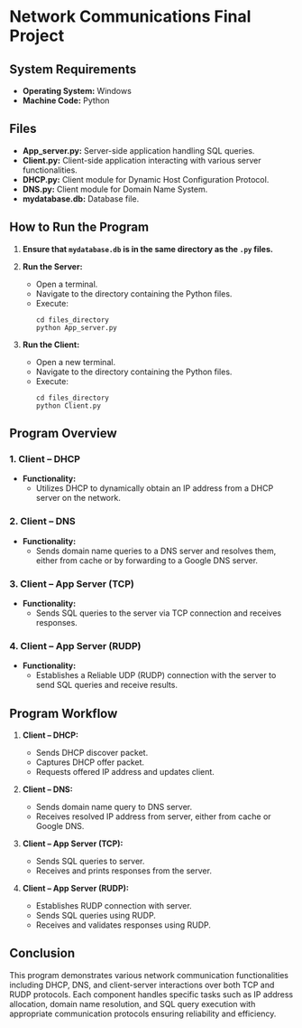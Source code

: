 # Network Communications Final Project

## System Requirements
- **Operating System:** Windows
- **Machine Code:** Python

## Files
- **App_server.py:** Server-side application handling SQL queries.
- **Client.py:** Client-side application interacting with various server functionalities.
- **DHCP.py:** Client module for Dynamic Host Configuration Protocol.
- **DNS.py:** Client module for Domain Name System.
- **mydatabase.db:** Database file.

## How to Run the Program
1. **Ensure that `mydatabase.db` is in the same directory as the `.py` files.**
   
2. **Run the Server:**
    - Open a terminal.
    - Navigate to the directory containing the Python files.
    - Execute:
        ```
        cd files_directory
        python App_server.py
        ```
3. **Run the Client:**
    - Open a new terminal.
    - Navigate to the directory containing the Python files.
    - Execute:
        ```
        cd files_directory
        python Client.py
        ```

## Program Overview

### 1. Client – DHCP
- **Functionality:**
    - Utilizes DHCP to dynamically obtain an IP address from a DHCP server on the network.

### 2. Client – DNS
- **Functionality:**
    - Sends domain name queries to a DNS server and resolves them, either from cache or by forwarding to a Google DNS server.

### 3. Client – App Server (TCP)
- **Functionality:**
    - Sends SQL queries to the server via TCP connection and receives responses.

### 4. Client – App Server (RUDP)
- **Functionality:**
    - Establishes a Reliable UDP (RUDP) connection with the server to send SQL queries and receive results.

## Program Workflow

1. **Client – DHCP:**
    - Sends DHCP discover packet.
    - Captures DHCP offer packet.
    - Requests offered IP address and updates client.

2. **Client – DNS:**
    - Sends domain name query to DNS server.
    - Receives resolved IP address from server, either from cache or Google DNS.
    
3. **Client – App Server (TCP):**
    - Sends SQL queries to server.
    - Receives and prints responses from the server.

4. **Client – App Server (RUDP):**
    - Establishes RUDP connection with server.
    - Sends SQL queries using RUDP.
    - Receives and validates responses using RUDP.

## Conclusion
This program demonstrates various network communication functionalities including DHCP, DNS, and client-server interactions over both TCP and RUDP protocols. Each component handles specific tasks such as IP address allocation, domain name resolution, and SQL query execution with appropriate communication protocols ensuring reliability and efficiency.
